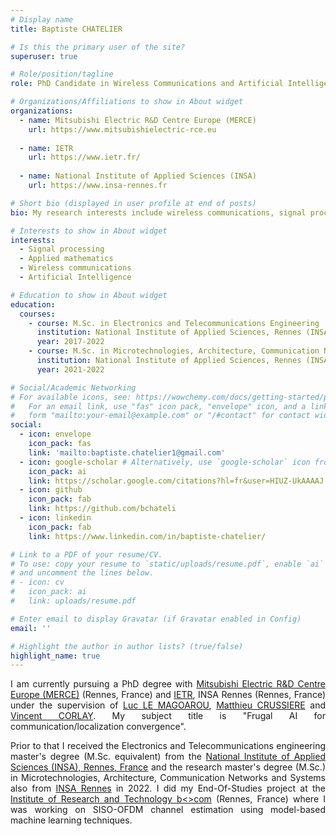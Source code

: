 ```yaml
---
# Display name
title: Baptiste CHATELIER

# Is this the primary user of the site?
superuser: true

# Role/position/tagline
role: PhD Candidate in Wireless Communications and Artificial Intelligence

# Organizations/Affiliations to show in About widget
organizations:
  - name: Mitsubishi Electric R&D Centre Europe (MERCE)
    url: https://www.mitsubishielectric-rce.eu
  
  - name: IETR
    url: https://www.ietr.fr/
    
  - name: National Institute of Applied Sciences (INSA)
    url: https://www.insa-rennes.fr

# Short bio (displayed in user profile at end of posts)
bio: My research interests include wireless communications, signal processing, artificial intelligence.

# Interests to show in About widget
interests:
  - Signal processing
  - Applied mathematics
  - Wireless communications
  - Artificial Intelligence

# Education to show in About widget
education:
  courses:
    - course: M.Sc. in Electronics and Telecommunications Engineering
      institution: National Institute of Applied Sciences, Rennes (INSA)
      year: 2017-2022
    - course: M.Sc. in Microtechnologies, Architecture, Communication Networks and Systems (Research master)
      institution: National Institute of Applied Sciences, Rennes (INSA)
      year: 2021-2022

# Social/Academic Networking
# For available icons, see: https://wowchemy.com/docs/getting-started/page-builder/#icons
#   For an email link, use "fas" icon pack, "envelope" icon, and a link in the
#   form "mailto:your-email@example.com" or "/#contact" for contact widget.
social:
  - icon: envelope
    icon_pack: fas
    link: 'mailto:baptiste.chatelier1@gmail.com'
  - icon: google-scholar # Alternatively, use `google-scholar` icon from `ai` icon pack
    icon_pack: ai
    link: https://scholar.google.com/citations?hl=fr&user=HIUZ-UkAAAAJ
  - icon: github
    icon_pack: fab
    link: https://github.com/bchateli
  - icon: linkedin
    icon_pack: fab
    link: https://www.linkedin.com/in/baptiste-chatelier/

# Link to a PDF of your resume/CV.
# To use: copy your resume to `static/uploads/resume.pdf`, enable `ai` icons in `params.toml`,
# and uncomment the lines below.
# - icon: cv
#   icon_pack: ai
#   link: uploads/resume.pdf

# Enter email to display Gravatar (if Gravatar enabled in Config)
email: ''

# Highlight the author in author lists? (true/false)
highlight_name: true
---
```

<div style="text-align: justify">

I am currently pursuing a PhD degree with [Mitsubishi Electric R&D Centre Europe (MERCE)](https://www.mitsubishielectric-rce.eu) (Rennes, France) and [IETR](https://www.ietr.fr/), INSA Rennes (Rennes, France) under the supervision of [Luc LE MAGOAROU](https://luclemagoarou.netlify.app/), [Matthieu CRUSSIERE](https://www.linkedin.com/in/matthieu-crussiere-06646933/) and [Vincent CORLAY](https://www.linkedin.com/in/vincent-corlay-b48001108/). My subject title is "Frugal AI for communication/localization convergence". 

Prior to that I received the Electronics and Telecommunications engineering master's degree (M.Sc. equivalent) from the [National Institute of Applied Sciences (INSA), Rennes, France](https://www.insa-rennes.fr/electronics-telecommunications.html) and the research master's degree (M.Sc.) in Microtechnologies, Architecture, Communication Networks and Systems also from [INSA Rennes](https://www.insa-rennes.fr/master-electronics.html) in 2022. I did my End-Of-Studies project at the [Institute of Research and Technology b<>com](https://b-com.com) (Rennes, France) where I was working on SISO-OFDM channel estimation using model-based machine learning techniques.

</div>
